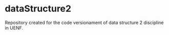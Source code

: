 # dataStructure2
Repository created for the code versionament of data structure 2 discipline in UENF.
